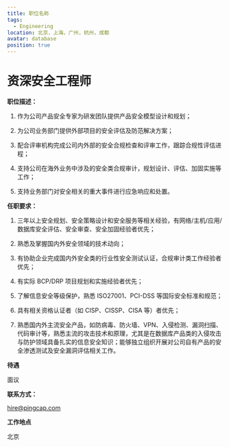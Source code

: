 ```yaml
---
title: 职位名称
tags:
  - Engineering
location: 北京，上海，广州，杭州，成都
avatar: database
position: true
---
```



# 资深安全工程师

**职位描述：**

1. 作为公司产品安全专家为研发团队提供产品安全模型设计和规划；

2. 为公司业务部门提供外部项目的安全评估及防范解决方案；

3. 配合评审机构完成公司内外部的安全合规检查和评审工作，跟踪合规性评估进程；

4. 支持公司在海外业务中涉及的安全类合规审计，规划设计、评估、加固实施等工作；

5. 支持业务部门对安全相关的重大事件进行应急响应和处置。

**任职要求：**

1. 三年以上安全规划、安全策略设计和安全服务等相关经验，有网络/主机/应用/数据库安全评估、安全审查、安全加固经验者优先；

2. 熟悉及掌握国内外安全领域的技术动向；

3. 有协助企业完成国内外安全类的行业性安全测试认证，合规审计类工作经验者优先；

4. 有实际 BCP/DRP 项目规划和实施经验者优先；

5. 了解信息安全等级保护，熟悉 ISO27001、PCI-DSS 等国际安全标准和规范；

6. 具有相关资格认证者（如 CISP、CISSP、CISA 等）者优先；

7. 熟悉国内外主流安全产品，如防病毒、防火墙、VPN、入侵检测、漏洞扫描、代码审计等，熟悉主流的攻击技术和原理，尤其是在数据库产品类的入侵攻击与防护领域具备扎实的信息安全知识；能够独立组织开展对公司自有产品的安全渗透测试及安全漏洞评估相关工作。


**待遇**

 面议

**联系方式：**

hire@pingcap.com

**工作地点**

北京
